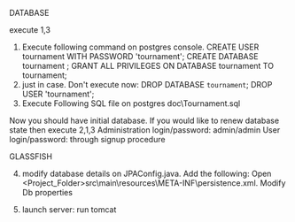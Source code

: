 DATABASE

execute 1,3

1) Execute following command on postgres console.
CREATE USER tournament WITH PASSWORD 'tournament';
CREATE DATABASE tournament ;
GRANT ALL PRIVILEGES ON DATABASE tournament TO tournament;
2) just in case. Don't execute now:
DROP DATABASE `tournament`;
DROP USER  'tournament';
3) Execute Following SQL file on postgres
doc\Tournament.sql

Now you should have initial database. If you would like to renew database state then execute 2,1,3
Administration login/password: admin/admin
User login/password: through signup procedure

GLASSFISH

4) modify database details on JPAConfig.java. Add the following:
    Open <Project_Folder>src\main\resources\META-INF\persistence.xml. Modify Db properties

5) launch server: run tomcat


